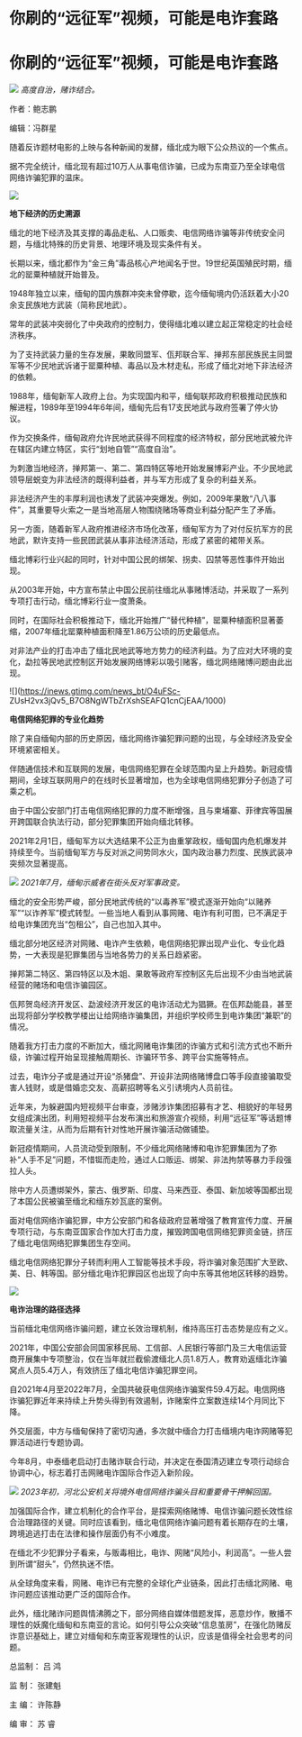 # 你刷的“远征军”视频，可能是电诈套路

# 你刷的“远征军”视频，可能是电诈套路

![](https://inews.gtimg.com/news_bt/OUekjZJ_xo5FEqCweP7hSwZ6P0BopyzetMUw9eZTQOuZIAA/1000)
_高度自治，赌诈结合。_

作者：鲍志鹏

编辑：冯群星

随着反诈题材电影的上映与各种新闻的发酵，缅北成为眼下公众热议的一个焦点。

据不完全统计，缅北现有超过10万人从事电信诈骗，已成为东南亚乃至全球电信网络诈骗犯罪的温床。

![](https://inews.gtimg.com/news_bt/OkhmMh4CGKuPPBhPzgcBSpRXB1P6qUOwTwKwK9ySLp_aMAA/1000)

**地下经济的历史溯源**

缅北的地下经济及其支撑的毒品走私、人口贩卖、电信网络诈骗等非传统安全问题，与缅北特殊的历史背景、地理环境及现实条件有关。

长期以来，缅北都作为“金三角”毒品核心产地闻名于世。19世纪英国殖民时期，缅北的罂粟种植就开始普及。

1948年独立以来，缅甸的国内族群冲突未曾停歇，迄今缅甸境内仍活跃着大小20余支民族地方武装（简称民地武）。

常年的武装冲突弱化了中央政府的控制力，使得缅北难以建立起正常稳定的社会经济秩序。

为了支持武装力量的生存发展，果敢同盟军、佤邦联合军、掸邦东部民族民主同盟军等不少民地武诉诸于罂粟种植、毒品以及木材走私，形成了缅北对地下非法经济的依赖。

1988年，缅甸新军人政府上台。为实现国内和平，缅甸联邦政府积极推动民族和解进程，1989年至1994年6年间，缅甸先后有17支民地武与政府签署了停火协议。

作为交换条件，缅甸政府允许民地武获得不同程度的经济特权，部分民地武被允许在辖区内建立特区，实行“划地自管”“高度自治”。

为刺激当地经济，掸邦第一、第二、第四特区等地开始发展博彩产业。不少民地武领导层蜕变为非法经济的既得利益者，并与军方形成了复杂的利益关系。

非法经济产生的丰厚利润也诱发了武装冲突爆发。例如，2009年果敢“八八事件”，其重要导火索之一是当地高层人物围绕赌场等商业利益分配产生了矛盾。

另一方面，随着新军人政府推进经济市场化改革，缅甸军方为了对付反抗军方的民地武，默许支持一些民团武装从事非法经济活动，形成了紧密的裙带关系。

缅北博彩行业兴起的同时，针对中国公民的绑架、拐卖、囚禁等恶性事件开始出现。

从2003年开始，中方宣布禁止中国公民前往缅北从事赌博活动，并采取了一系列专项打击行动，缅北博彩行业一度萧条。

同时，在国际社会积极推动下，缅北开始推广“替代种植”，罂粟种植面积显著萎缩，2007年缅北罂粟种植面积降至1.86万公顷的历史最低点。

对非法产业的打击冲击了缅北民地武等地方势力的经济利益。为了应对大环境的变化，勐拉等民地武控制区开始发展网络博彩以吸引赌客，缅北网络赌博问题由此出现。

![](https://inews.gtimg.com/news_bt/O4uFSc-
ZUsH2vx3jQv5_B7O8NgWTbZrXshSEAFQ1cnCjEAA/1000)

**电信网络犯罪的专业化趋势**

除了来自缅甸内部的历史原因，缅北网络诈骗犯罪问题的出现，与全球经济及安全环境紧密相关。

伴随通信技术和互联网的发展，电信网络犯罪在全球范围内呈上升趋势。新冠疫情期间，全球互联网用户的在线时长显著增加，也为全球电信网络犯罪分子创造了可乘之机。

由于中国公安部门打击电信网络犯罪的力度不断增强，且与柬埔寨、菲律宾等国展开跨国联合执法行动，部分犯罪集团开始向缅北转移。

2021年2月1日，缅甸军方以大选结果不公正为由重掌政权，缅甸国内危机爆发并持续至今。当前缅甸军方与反对派之间势同水火，国内政治暴力烈度、民族武装冲突频次显著提高。

![](https://inews.gtimg.com/news_bt/OafrWYlNTfh9oWKSQ_l5b8Fp4Ohwe8nU2F2PEArix5_6oAA/1000)
_2021年7月，缅甸示威者在街头反对军事政变。_

缅北的安全形势严峻，部分民地武传统的“以毒养军”模式逐渐开始向“以赌养军”“以诈养军”模式转型。一些当地人看到从事网赌、电诈有利可图，已不满足于给电诈集团充当“包租公”，自己也加入其中。

缅北部分地区经济对网赌、电诈产生依赖，电信网络犯罪出现产业化、专业化趋势，一大表现是犯罪集团与当地各势力的关系日趋紧密。

掸邦第二特区、第四特区以及木姐、果敢等政府军控制区先后出现不少由当地武装经营的赌场和电信诈骗园区。

佤邦贺岛经济开发区、勐波经济开发区的电诈活动尤为猖獗。在佤邦勐能县，甚至出现将部分学校教学楼出让给网络诈骗集团，并组织学校师生到电诈集团“兼职”的情况。

随着我方打击力度的不断加大，缅北网赌电诈集团的诈骗方式和引流方式也不断升级，诈骗过程开始呈现接触周期长、诈骗环节多、跨平台实施等特点。

过去，电诈分子或是通过开设“杀猪盘”、开设非法网络赌博盘口等手段直接骗取受害人钱财，或是借婚恋交友、高薪招聘等名义引诱境内人员前往。

近年来，为躲避国内短视频平台审查，涉赌涉诈集团招募有才艺、相貌好的年轻男女组成演出团，利用短视频平台发布演出和旅游宣介视频，利用“远征军”等话题博取流量关注，从而为后期有针对性地开展诈骗活动做铺垫。

新冠疫情期间，人员流动受到限制，不少缅北网络赌博和电诈犯罪集团为了弥补“人手不足”问题，不惜铤而走险，通过人口贩运、绑架、非法拘禁等暴力手段强拉人头。

除中方人员遭绑架外，蒙古、俄罗斯、印度、马来西亚、泰国、新加坡等国都出现了本国公民被骗至缅北和缅东妙瓦底的案例。

面对电信网络诈骗犯罪，中方公安部门和各级政府显著增强了教育宣传力度、开展专项行动，与东南亚国家合作加大打击力度，摧毁跨国电信网络犯罪资金链，挤压了缅北电信网络犯罪集团生存空间。

缅北电信网络犯罪分子转而利用人工智能等技术手段，将诈骗对象范围扩大至欧、美、日、韩等国。部分缅北电诈犯罪园区也出现了向中东等其他地区转移的趋势。

![](https://inews.gtimg.com/news_bt/O76xrtU6xtBJILm_T4cZiV34LI0JNa5H9OORbUWgUBKE4AA/1000)

**电诈治理的路径选择**

当前缅北电信网络诈骗问题，建立长效治理机制，维持高压打击态势是应有之义。

2021年，中国公安部会同国家移民局、工信部、人民银行等部门及三大电信运营商开展集中专项整治，仅在当年就拦截偷渡缅北人员1.8万人，教育劝返缅北诈骗窝点人员5.4万人，有效挤压了缅北电信诈骗犯罪空间。

自2021年4月至2022年7月，全国共破获电信网络诈骗案件59.4万起。电信网络诈骗犯罪近年来持续上升势头得到有效遏制，诈赌案件立案数连续14个月同比下降。

外交层面，中方与缅甸保持了密切沟通，多次就中缅合力打击缅境内电诈网赌等犯罪活动进行专题协调。

今年8月，中泰缅老启动打击赌诈联合行动，并决定在泰国清迈建立专项行动综合协调中心，标志着打击网赌电诈国际合作迈入新阶段。

![](https://inews.gtimg.com/news_bt/OKMqwJ3lqRem_nmhJzNtgooo4NEvTqLNNuKZ3NBj40NEAAA/1000)
_2023年初，河北公安机关将境外电信网络诈骗头目和重要骨干押解回国。_

加强国际合作，建立机制化的合作平台，是探索网络赌博、电信诈骗问题长效性综合治理路径的关键。同时应该看到，缅北电信网络诈骗问题有着长期存在的土壤，跨境追逃打击在法律和操作层面仍有不小难度。

在缅北不少犯罪分子看来，与贩毒相比，电诈、网赌“风险小，利润高”。一些人尝到所谓“甜头”，仍然执迷不悟。

从全球角度来看，网赌、电诈已有完整的全球化产业链条，因此打击缅北网赌、电诈问题应该推动更广泛的国际合作。

此外，缅北赌诈问题舆情沸腾之下，部分网络自媒体借题发挥，恶意炒作，散播不理性的妖魔化缅甸和东南亚的言论。如何引导公众突破“信息茧房”，在强化防赌反诈意识基础上，建立对缅甸和东南亚客观理性的认识，应该是值得全社会思考的问题。

总监制： 吕 鸿

监 制： 张建魁

主 编： 许陈静

编 审： 苏 睿

